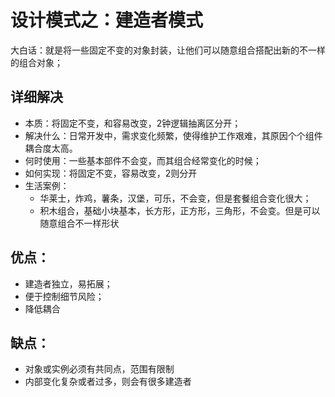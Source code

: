 # 设计模式之：建造者模式
大白话：就是将一些固定不变的对象封装，让他们可以随意组合搭配出新的不一样的组合对象；

## 详细解决
* 本质：将固定不变，和容易改变，2钟逻辑抽离区分开；
* 解决什么：日常开发中，需求变化频繁，使得维护工作艰难，其原因个个组件耦合度太高。
* 何时使用：一些基本部件不会变，而其组合经常变化的时候；
* 如何实现：将固定不变，容易改变，2则分开
* 生活案例：
    * 华莱士，炸鸡，薯条，汉堡，可乐，不会变，但是套餐组合变化很大；
    * 积木组合，基础小块基本，长方形，正方形，三角形，不会变。但是可以随意组合不一样形状


## 优点：
* 建造者独立，易拓展；
* 便于控制细节风险；
* 降低耦合

## 缺点：
* 对象或实例必须有共同点，范围有限制
* 内部变化复杂或者过多，则会有很多建造者